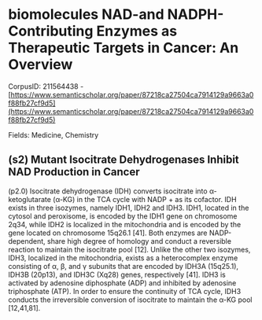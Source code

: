 # biomolecules NAD-and NADPH-Contributing Enzymes as Therapeutic Targets in Cancer: An Overview

CorpusID: 211564438 - [https://www.semanticscholar.org/paper/87218ca27504ca7914129a9663a0f88fb27cf9d5](https://www.semanticscholar.org/paper/87218ca27504ca7914129a9663a0f88fb27cf9d5)

Fields: Medicine, Chemistry

## (s2) Mutant Isocitrate Dehydrogenases Inhibit NAD Production in Cancer
(p2.0) Isocitrate dehydrogenase (IDH) converts isocitrate into α-ketoglutarate (α-KG) in the TCA cycle with NADP + as its cofactor. IDH exists in three isozymes, namely IDH1, IDH2 and IDH3. IDH1, located in the cytosol and peroxisome, is encoded by the IDH1 gene on chromosome 2q34, while IDH2 is localized in the mitochondria and is encoded by the gene located on chromosome 15q26.1 [41]. Both enzymes are NADP-dependent, share high degree of homology and conduct a reversible reaction to maintain the isocitrate pool [12]. Unlike the other two isozymes, IDH3, localized in the mitochondria, exists as a heterocomplex enzyme consisting of α, β, and γ subunits that are encoded by IDH3A (15q25.1), IDH3B (20p13), and IDH3C (Xq28) genes, respectively [41]. IDH3 is activated by adenosine diphosphate (ADP) and inhibited by adenosine triphosphate (ATP). In order to ensure the continuity of TCA cycle, IDH3 conducts the irreversible conversion of isocitrate to maintain the α-KG pool [12,41,81].
